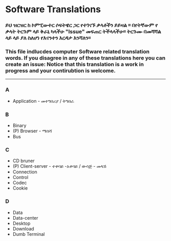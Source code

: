 # Software Translations

### ይህ ዝርዝር ከ ኮምፒውተር ሶፍትዌር ጋር የተገናኙ ቃላቶችን ይይዛል ፡፡ በየትኛውም የ ቃላት ትርጉም ላይ ቅራኒ ካላችሁ "Issue" መፍጠር ትችላላችሁ። ትርጉሙ በመሻሻል ላይ ላይ ያለ ስለሆነ የእናንተን እርዳታ እንሻለን።

### This file indlucdes computer Software related translation words. If you disagree in any of these translations here you can create an issue: Notice that this translation is a work in progress and your contirubtion is welcome.
---

### A
- Application - መተግበሪያ / ትግበራ 
### B
- Binary 
- (P) Browser - ማሰሻ
- Bus 
### C
- CD bruner
- (P) Client-server - ተቀባይ -አቀባይ / ውሳጅ - መላሽ 
- Connection
- Control
- Codec
- Cookie
### D
- Data
- Data-center
- Desktop
- Download
- Dumb Terminal



